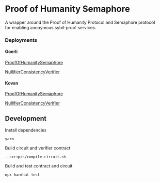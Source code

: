 # Proof of Humanity Semaphore

A wrapper around the Proof of Humanity Protocol and Semaphore protocol for enabling anonymous sybil-proof services.

### Deployments

#### Goerli

[ProofOfHumanitySemaphore](https://goerli.etherscan.io/address/0xD40588C85FeC35B7d9E437CE86CA64c035cBE4FC)

[NullifierConsistencyVerifier](https://goerli.etherscan.io/address/0x26D3a8c7254f0Ce06f3417d30b2753e4CC3fCD4f)

#### Kovan

[ProofOfHumanitySemaphore](https://kovan.etherscan.io/address/0x3734638e20Ed2CCA1B99A73ffC7d37c966066EFE)

[NullifierConsistencyVerifier](https://kovan.etherscan.io/address/0x320F890B1D5298f338E292dF3Cea6d748C26E988)

## Development

Install dependencies

```
yarn
```

Build circuit and verifier contract

```
. scripts/compile.circuit.sh
```

Build and test contract and circuit

```
npx hardhat test
```
